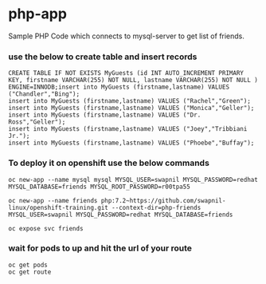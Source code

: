 # php-app
Sample PHP Code which connects to mysql-server to get list of friends.

### use the below to create table and insert records

```
CREATE TABLE IF NOT EXISTS MyGuests (id INT AUTO_INCREMENT PRIMARY KEY, firstname VARCHAR(255) NOT NULL, lastname VARCHAR(255) NOT NULL )  ENGINE=INNODB;insert into MyGuests (firstname,lastname) VALUES ("Chandler","Bing");
insert into MyGuests (firstname,lastname) VALUES ("Rachel","Green");
insert into MyGuests (firstname,lastname) VALUES ("Monica","Geller");
insert into MyGuests (firstname,lastname) VALUES ("Dr. Ross","Geller");
insert into MyGuests (firstname,lastname) VALUES ("Joey","Tribbiani Jr.");
insert into MyGuests (firstname,lastname) VALUES ("Phoebe","Buffay");
```
### To deploy it on openshift use the below commands
```
oc new-app --name mysql mysql MYSQL_USER=swapnil MYSQL_PASSWORD=redhat MYSQL_DATABASE=friends MYSQL_ROOT_PASSWORD=r00tpa55

oc new-app --name friends php:7.2~https://github.com/swapnil-linux/openshift-training.git --context-dir=php-friends MYSQL_USER=swapnil MYSQL_PASSWORD=redhat MYSQL_DATABASE=friends

oc expose svc friends

```
### wait for pods to up and hit the url of your route
```
oc get pods
oc get route
